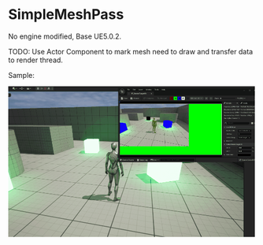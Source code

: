 # SimpleMeshPass
No engine modified, Base UE5.0.2.

TODO: Use Actor Component to mark mesh need to draw and transfer data to render thread.

Sample:

![](https://github.com/JayouZheng/SimpleMeshPass/blob/master/Sample/SimpleMeshPass.gif)
